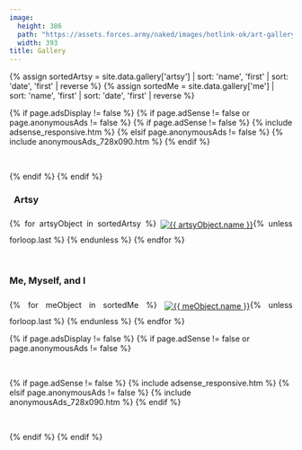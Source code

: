```yaml
---
image:
  height: 386
  path: "https://assets.forces.army/naked/images/hotlink-ok/art-gallery_393x386.png"
  width: 393
title: Gallery
---
```


{% assign sortedArtsy = site.data.gallery['artsy'] | sort: 'name', 'first' | sort: 'date', 'first' | reverse %}
{% assign sortedMe = site.data.gallery['me'] | sort: 'name', 'first' | sort: 'date', 'first' | reverse %}

{% if page.adsDisplay != false %}
{% if page.adSense != false or page.anonymousAds != false %}
{% if page.adSense != false %}
{% include adsense_responsive.htm %}
{% elsif page.anonymousAds != false %}
{% include anonymousAds_728x090.htm %}
{% endif %}
<p>
  &nbsp;
</p>
{% endif %}
{% endif %}
<h3 id="artsy">
  <i aria-hidden="true" class="fa fa-paint-brush"></i>&nbsp; Artsy
</h3>
<p style="text-align: justify;">
  {% for artsyObject in sortedArtsy %}
  <a href="{{ site.uri.assets }}/gallery/artsy/{{ artsyObject.image.full.file }}" rel="me" target="_blank" title="{{ artsyObject.name }}"><img
    alt="{{ artsyObject.name }}" height="{{ artsyObject.image.thumb.height }}" src="{{ site.uri.assets }}/gallery/artsy/{{ artsyObject.image.thumb.file }}"
    style="border: 0px; margin-bottom: 10px; margin-top: 10px; vertical-align: middle;" width="{{ artsyObject.image.thumb.width }}" /></a>{% unless forloop.last %}&nbsp;{% endunless %}
  {% endfor %}
</p>
<p>
  &nbsp;
</p>
<h3 id="artsy">
  Me, Myself, and I
</h3>
<p style="text-align: justify;">
  {% for meObject in sortedMe %}
  <a href="{{ site.uri.assets }}/gallery/me-myself-and-i/{{ meObject.image.full.file }}" rel="me" target="_blank" title="{{ meObject.name }}"><img
    alt="{{ meObject.name }}" height="{{ meObject.image.thumb.height }}" src="{{ site.uri.assets }}/gallery/me-myself-and-i/{{ meObject.image.thumb.file }}"
    style="border: 0px; margin-bottom: 10px; margin-top: 10px; vertical-align: middle;" width="{{ meObject.image.thumb.width }}" /></a>{% unless forloop.last %}&nbsp;{% endunless %}
  {% endfor %}
</p>
{% if page.adsDisplay != false %}
{% if page.adSense != false or page.anonymousAds != false %}
<p>
  &nbsp;
</p>
{% if page.adSense != false %}
{% include adsense_responsive.htm %}
{% elsif page.anonymousAds != false %}
{% include anonymousAds_728x090.htm %}
{% endif %}
<p>
  &nbsp;
</p>
{% endif %}
{% endif %}
